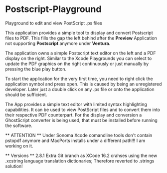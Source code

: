 # Postscript-Playground
Playground to edit and view PostScript .ps files


This application provides a simple tool to display and convert Postscript files to PDF. This fills the gap the left behind after the <b>Preview</b> Application not supporting <b>Postscript</b> anymore under <b>Ventura</b>. </p>
		
The application owns a simple Postscript text editor on the left and a PDF display on the right. Similar to the Xcode Playgrounds you can select to update the PDF graphics on the right continuously or just manually by pressing the blue play button. 

To start the application for the very first time, you need to right click the application symbol and press open. This is caused by being an unregistered developer. Later just a double click on any .ps file or onto the application should be sufficient.

The App provides a simple text editor with limited syntax highlighting capabilities. It can be used to view PostScript files and to convert them into their respective PDF counterpart. For the display and conversion a GhostScript converter is being used, that must be installed before running the software.

** ATTENTION ** Under Sonoma Xcode comandline tools don't contain pstopdf anymore and MacPorts installs under a different path!!! I am working on it.

** Versions **
2.8.1 Extra Git branch as XCode 16.2 crahses using the new .xcstring language translation dictionaries; Therefore reverted to .strings solution!

